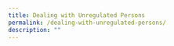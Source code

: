 ```yaml
---
title: Dealing with Unregulated Persons
permalink: /dealing-with-unregulated-persons/
description: ""
---
```

